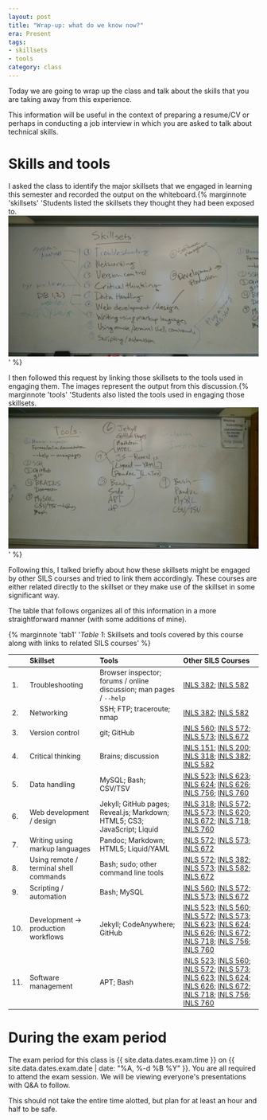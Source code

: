 ```yaml
---
layout: post
title: "Wrap-up: what do we know now?"
era: Present
tags: 
- skillsets
- tools
category: class
---
```


Today we are going to wrap up the class and talk about the skills that you are taking away from this experience. 
<excerpt/>

This information will be useful in the context of preparing a resume/CV or perhaps in conducting a job interview in which you are asked to talk about technical skills.

# Skills and tools
I asked the class to identify the major skillsets that we engaged in learning this semester and recorded the output on the whiteboard.{% marginnote 'skillsets' 'Students listed the skillsets they thought they had been exposed to.<a href="/assets/img/learned-skillsets.jpg"><img src="/assets/img/learned-skillsets.jpg" alt="Whiteboard image of skillset list" /></a>' %} 


I then followed this request by linking those skillsets to the tools used in engaging them. 
The images represent the output from this discussion.{% marginnote 'tools' 'Students also listed the tools used in engaging those skillsets.<a href="/assets/img/learned-tools.jpg"><img src="/assets/img/learned-tools.jpg" alt="Whiteboard image of tool list" /></a>' %}

Following this, I talked briefly about how these skillsets might be engaged by other SILS courses and tried to link them accordingly. These courses are either related directly to the skillset or they make use of the skillset in some significant way.

The table that follows organizes all of this information in a more straightforward manner (with some additions of mine). 

{% marginnote 'tab1' '*Table 1*: Skillsets and tools covered by this course along with links to related SILS courses' %}

||Skillset          |Tools	|Other SILS Courses 	|  
|---  |:---	              |:---	|:---	|
|1. | Troubleshooting	  | Browser inspector; forums / online discussion; man pages / `--help`	| [INLS 382](https://sils.unc.edu/courses#382); [INLS 582](https://sils.unc.edu/courses#582) 	|  
|2. | Networking        | SSH; FTP; traceroute; nmap 	| [INLS 382](https://sils.unc.edu/courses#382); [INLS 582](https://sils.unc.edu/courses#582) 	|  
|3.  | Version control   | git; GitHub 	| [INLS 560](https://sils.unc.edu/courses#560); [INLS 572](https://sils.unc.edu/courses#572); [INLS 573](https://sils.unc.edu/courses#573); [INLS 672](https://sils.unc.edu/courses#672) 	|
|4.  | Critical thinking	| Brains; discussion 	| [INLS 151](https://sils.unc.edu/courses#151); [INLS 200](https://sils.unc.edu/courses#200); [INLS 318](https://sils.unc.edu/courses#318); [INLS 382](https://sils.unc.edu/courses#382); [INLS 582](https://sils.unc.edu/courses#582) 	|
|5.  | Data handling	    | MySQL; Bash; CSV/TSV 	| [INLS 523](https://sils.unc.edu/courses#523); [INLS 623](https://sils.unc.edu/courses#623); [INLS 624](https://sils.unc.edu/courses#624); [INLS 626](https://sils.unc.edu/courses#626); [INLS 756](https://sils.unc.edu/courses#756); [INLS 760](https://sils.unc.edu/courses#760)	|
|6.  | Web development / design	| Jekyll; GitHub pages; Reveal.js; Markdown; HTML5; CS3; JavaScript; Liquid	| [INLS 318](https://sils.unc.edu/courses#318); [INLS 572](https://sils.unc.edu/courses#572); [INLS 573](https://sils.unc.edu/courses#573); [INLS 620](https://sils.unc.edu/courses#620); [INLS 672](https://sils.unc.edu/courses#672); [INLS 718](https://sils.unc.edu/courses#718); [INLS 760](https://sils.unc.edu/courses#760)	|
|7.  | Writing using markup languages	| Pandoc; Markdown; HTML5; Liquid/YAML	| [INLS 572](https://sils.unc.edu/courses#572); [INLS 573](https://sils.unc.edu/courses#573); [INLS 672](https://sils.unc.edu/courses#672) 	|
|8.  | Using remote / terminal shell commands	| Bash; sudo; other command line tools 	| [INLS 572](https://sils.unc.edu/courses#572); [INLS 382](https://sils.unc.edu/courses#382); [INLS 573](https://sils.unc.edu/courses#573); [INLS 582](https://sils.unc.edu/courses#582); [INLS 672](https://sils.unc.edu/courses#672) 	|
|9.  | Scripting / automation	| Bash; MySQL 	| [INLS 560](https://sils.unc.edu/courses#560); [INLS 572](https://sils.unc.edu/courses#572); [INLS 573](https://sils.unc.edu/courses#573); [INLS 672](https://sils.unc.edu/courses#672)  	|
|10.  | Development -> production workflows	| Jekyll; CodeAnywhere; GitHub	| [INLS 523](https://sils.unc.edu/courses#523); [INLS 560](https://sils.unc.edu/courses#560); [INLS 572](https://sils.unc.edu/courses#572); [INLS 573](https://sils.unc.edu/courses#573); [INLS 623](https://sils.unc.edu/courses#623); [INLS 624](https://sils.unc.edu/courses#624); [INLS 626](https://sils.unc.edu/courses#626); [INLS 672](https://sils.unc.edu/courses#672); [INLS 718](https://sils.unc.edu/courses#718); [INLS 756](https://sils.unc.edu/courses#756); [INLS 760](https://sils.unc.edu/courses#760)	|
|11.  | Software management	| APT; Bash 	| [INLS 523](https://sils.unc.edu/courses#523); [INLS 560](https://sils.unc.edu/courses#560); [INLS 572](https://sils.unc.edu/courses#572); [INLS 573](https://sils.unc.edu/courses#573); [INLS 623](https://sils.unc.edu/courses#623); [INLS 624](https://sils.unc.edu/courses#624); [INLS 626](https://sils.unc.edu/courses#626); [INLS 672](https://sils.unc.edu/courses#672); [INLS 718](https://sils.unc.edu/courses#718); [INLS 756](https://sils.unc.edu/courses#756); [INLS 760](https://sils.unc.edu/courses#760)  |

# During the exam period

The exam period for this class is {{ site.data.dates.exam.time }} on {{ site.data.dates.exam.date | date: "%A, %-d %B %Y" }}. 
You are all required to attend the exam session. 
We will be viewing everyone's presentations with Q&A to follow. 

This should not take the entire time alotted, but plan for at least an hour and half to be safe. 
